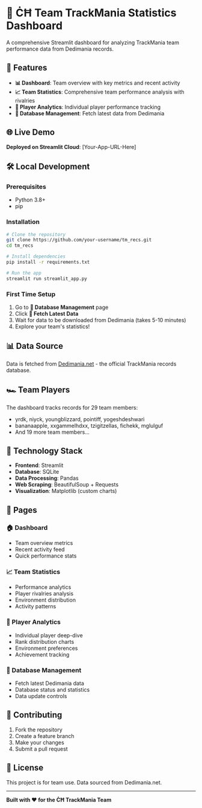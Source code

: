 # 🏁 ĊĦ Team TrackMania Statistics Dashboard

A comprehensive Streamlit dashboard for analyzing TrackMania team performance data from Dedimania records.

## 🚀 Features

- **📊 Dashboard**: Team overview with key metrics and recent activity
- **📈 Team Statistics**: Comprehensive team performance analysis with rivalries
- **👤 Player Analytics**: Individual player performance tracking
- **🔄 Database Management**: Fetch latest data from Dedimania

## 🌐 Live Demo

**Deployed on Streamlit Cloud**: [Your-App-URL-Here]

## 🛠️ Local Development

### Prerequisites
- Python 3.8+
- pip

### Installation

```bash
# Clone the repository
git clone https://github.com/your-username/tm_recs.git
cd tm_recs

# Install dependencies
pip install -r requirements.txt

# Run the app
streamlit run streamlit_app.py
```

### First Time Setup

1. Go to **🔄 Database Management** page
2. Click **🚀 Fetch Latest Data** 
3. Wait for data to be downloaded from Dedimania (takes 5-10 minutes)
4. Explore your team's statistics!

## 📊 Data Source

Data is fetched from [Dedimania.net](http://dedimania.net/tmstats/) - the official TrackMania records database.

## 🏎️ Team Players

The dashboard tracks records for 29 team members:
- yrdk, niyck, youngblizzard, pointiff, yogeshdeshwari
- bananaapple, xxgammelhdxx, tzigitzellas, fichekk, mglulguf
- And 19 more team members...

## 🔧 Technology Stack

- **Frontend**: Streamlit
- **Database**: SQLite
- **Data Processing**: Pandas
- **Web Scraping**: BeautifulSoup + Requests
- **Visualization**: Matplotlib (custom charts)

## 📱 Pages

### 🏠 Dashboard
- Team overview metrics
- Recent activity feed
- Quick performance stats

### 📈 Team Statistics  
- Performance analytics
- Player rivalries analysis
- Environment distribution
- Activity patterns

### 👤 Player Analytics
- Individual player deep-dive
- Rank distribution charts
- Environment preferences
- Achievement tracking

### 🔄 Database Management
- Fetch latest Dedimania data
- Database status and statistics
- Data update controls

## 🤝 Contributing

1. Fork the repository
2. Create a feature branch
3. Make your changes
4. Submit a pull request

## 📄 License

This project is for team use. Data sourced from Dedimania.net.

---

**Built with ❤️ for the ĊĦ TrackMania Team** 